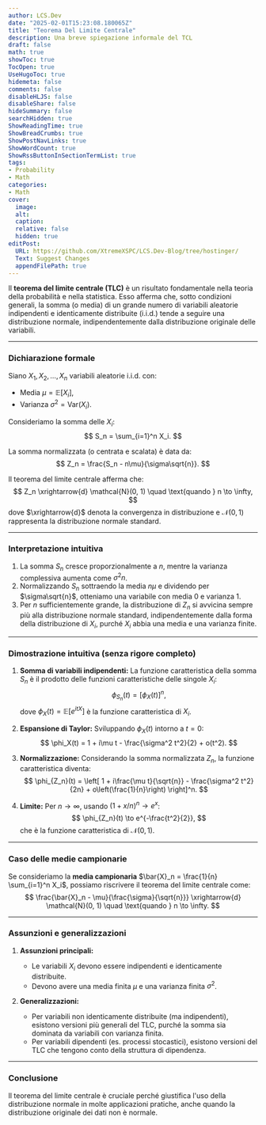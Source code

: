 ```yaml
---
author: LCS.Dev
date: "2025-02-01T15:23:08.180065Z"
title: "Teorema Del Limite Centrale"
description: Una breve spiegazione informale del TCL
draft: false
math: true
showToc: true
TocOpen: true
UseHugoToc: true
hidemeta: false
comments: false
disableHLJS: false
disableShare: false
hideSummary: false
searchHidden: true
ShowReadingTime: true
ShowBreadCrumbs: true
ShowPostNavLinks: true
ShowWordCount: true
ShowRssButtonInSectionTermList: true
tags:
- Probability
- Math
categories:
- Math
cover:
  image:
  alt:
  caption:
  relative: false
  hidden: true
editPost:
  URL: https://github.com/XtremeXSPC/LCS.Dev-Blog/tree/hostinger/
  Text: Suggest Changes
  appendFilePath: true
---
```


Il **teorema del limite centrale (TLC)** è un risultato fondamentale nella teoria della probabilità e nella statistica. Esso afferma che, sotto condizioni generali, la somma (o media) di un grande numero di variabili aleatorie indipendenti e identicamente distribuite (i.i.d.) tende a seguire una distribuzione normale, indipendentemente dalla distribuzione originale delle variabili.

---

### Dichiarazione formale

Siano $X_1, X_2, \dots, X_n$ variabili aleatorie i.i.d. con:

- Media $\mu = \mathbb{E}[X_i]$,
- Varianza $\sigma^2 = \text{Var}(X_i)$.

Consideriamo la somma delle $X_i$:
$$
S_n = \sum_{i=1}^n X_i.
$$

La somma normalizzata (o centrata e scalata) è data da:
$$
Z_n = \frac{S_n - n\mu}{\sigma\sqrt{n}}.
$$

Il teorema del limite centrale afferma che:
$$
Z_n \xrightarrow{d} \mathcal{N}(0, 1) \quad \text{quando } n \to \infty,
$$
dove $\xrightarrow{d}$ denota la convergenza in distribuzione e $\mathcal{N}(0, 1)$ rappresenta la distribuzione normale standard.

---

### Interpretazione intuitiva

1. La somma $S_n$ cresce proporzionalmente a $n$, mentre la varianza complessiva aumenta come $\sigma^2 n$.
2. Normalizzando $S_n$ sottraendo la media $n\mu$ e dividendo per $\sigma\sqrt{n}$, otteniamo una variabile con media 0 e varianza 1.
3. Per $n$ sufficientemente grande, la distribuzione di $Z_n$ si avvicina sempre più alla distribuzione normale standard, indipendentemente dalla forma della distribuzione di $X_i$, purché $X_i$ abbia una media e una varianza finite.

---

### Dimostrazione intuitiva (senza rigore completo)

1. **Somma di variabili indipendenti:** La funzione caratteristica della somma $S_n$ è il prodotto delle funzioni caratteristiche delle singole $X_i$:
   $$
   \phi_{S_n}(t) = \left[\phi_{X}(t)\right]^n,
$$
   dove $\phi_X(t) = \mathbb{E}[e^{itX}]$ è la funzione caratteristica di $X_i$.

2. **Espansione di Taylor:** Sviluppando $\phi_X(t)$ intorno a $t = 0$:
   $$
   \phi_X(t) = 1 + i\mu t - \frac{\sigma^2 t^2}{2} + o(t^2).
$$

3. **Normalizzazione:** Considerando la somma normalizzata $Z_n$, la funzione caratteristica diventa:
   $$
   \phi_{Z_n}(t) = \left[ 1 + i\frac{\mu t}{\sqrt{n}} - \frac{\sigma^2 t^2}{2n} + o\left(\frac{1}{n}\right) \right]^n.
$$

4. **Limite:** Per $n \to \infty$, usando $(1 + x/n)^n \to e^x$:
   $$
   \phi_{Z_n}(t) \to e^{-\frac{t^2}{2}},
$$
   che è la funzione caratteristica di $\mathcal{N}(0, 1)$.

---

### Caso delle medie campionarie

Se consideriamo la **media campionaria** <span>$\bar{X}_n = \frac{1}{n} \sum_{i=1}^n X_i$</span>, possiamo riscrivere il teorema del limite centrale come:
$$
\frac{\bar{X}_n - \mu}{\frac{\sigma}{\sqrt{n}}} \xrightarrow{d} \mathcal{N}(0, 1) \quad \text{quando } n \to \infty.
$$

---

### Assunzioni e generalizzazioni

1. **Assunzioni principali:**
   - Le variabili $X_i$ devono essere indipendenti e identicamente distribuite.
   - Devono avere una media finita $\mu$ e una varianza finita $\sigma^2$.

2. **Generalizzazioni:**
   - Per variabili non identicamente distribuite (ma indipendenti), esistono versioni più generali del TLC, purché la somma sia dominata da variabili con varianza finita.
   - Per variabili dipendenti (es. processi stocastici), esistono versioni del TLC che tengono conto della struttura di dipendenza.

---

### Conclusione

Il teorema del limite centrale è cruciale perché giustifica l'uso della distribuzione normale in molte applicazioni pratiche, anche quando la distribuzione originale dei dati non è normale.